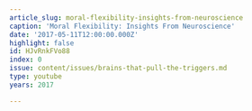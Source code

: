 ```yaml
---
article_slug: moral-flexibility-insights-from-neuroscience
caption: 'Moral Flexibility: Insights From Neuroscience'
date: '2017-05-11T12:00:00.000Z'
highlight: false
id: HJvRnkFVo88
index: 0
issue: content/issues/brains-that-pull-the-triggers.md
type: youtube
years: 2017

---
```

